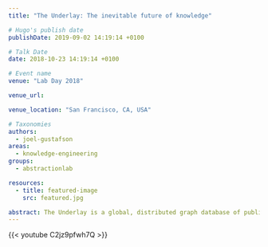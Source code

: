```yaml
---
title: "The Underlay: The inevitable future of knowledge"

# Hugo's publish date
publishDate: 2019-09-02 14:19:14 +0100

# Talk Date
date: 2018-10-23 14:19:14 +0100

# Event name
venue: "Lab Day 2018"

venue_url:

venue_location: "San Francisco, CA, USA"

# Taxonomies
authors:
  - joel-gustafson
areas:
  - knowledge-engineering
groups:
  - abstractionlab

resources:
  - title: featured-image
    src: featured.jpg

abstract: The Underlay is a global, distributed graph database of public knowledge, started at the MIT Knowledge Futures Group in collaboration with Protocol Labs. It aims to provide open access to the content and provenance of all structured data.
---
```


{{< youtube C2jz9pfwh7Q >}}
